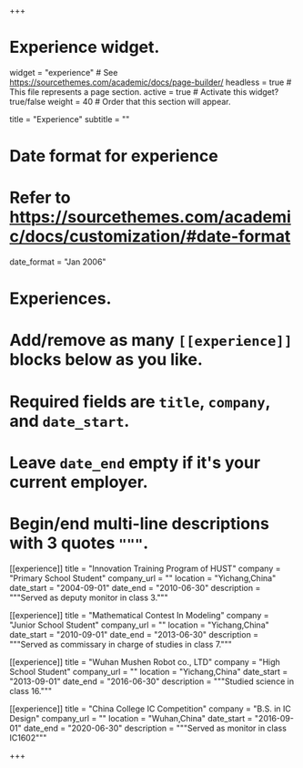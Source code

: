 +++
# Experience widget.
widget = "experience"  # See https://sourcethemes.com/academic/docs/page-builder/
headless = true  # This file represents a page section.
active = true  # Activate this widget? true/false
weight = 40  # Order that this section will appear.

title = "Experience"
subtitle = ""

# Date format for experience
#   Refer to https://sourcethemes.com/academic/docs/customization/#date-format
date_format = "Jan 2006"

# Experiences.
#   Add/remove as many `[[experience]]` blocks below as you like.
#   Required fields are `title`, `company`, and `date_start`.
#   Leave `date_end` empty if it's your current employer.
#   Begin/end multi-line descriptions with 3 quotes `"""`.
[[experience]]
  title = "Innovation Training Program of HUST"
  company = "Primary School Student"
  company_url = ""
  location = "Yichang,China"
  date_start = "2004-09-01"
  date_end = "2010-06-30"
  description = """Served as deputy monitor in class 3."""

[[experience]]
  title = "Mathematical Contest In Modeling"
  company = "Junior School Student"
  company_url = ""
  location = "Yichang,China"
  date_start = "2010-09-01"
  date_end = "2013-06-30"
  description = """Served as commissary in charge of studies in class 7."""

[[experience]]
  title = "Wuhan Mushen Robot co., LTD"
  company = "High School Student"
  company_url = ""
  location = "Yichang,China"
  date_start = "2013-09-01"
  date_end = "2016-06-30"
  description = """Studied science in class 16."""

[[experience]]
  title = "China College IC Competition"
  company = "B.S. in IC Design"
  company_url = ""
  location = "Wuhan,China"
  date_start = "2016-09-01"
  date_end = "2020-06-30"
  description = """Served as monitor in class IC1602"""

+++
